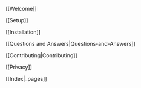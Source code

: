 [[Welcome]]

[[Setup]]

[[Installation]]

[[Questions and Answers|Questions-and-Answers]]

[[Contributing|Contributing]]

[[Privacy]]

[[Index|_pages]]